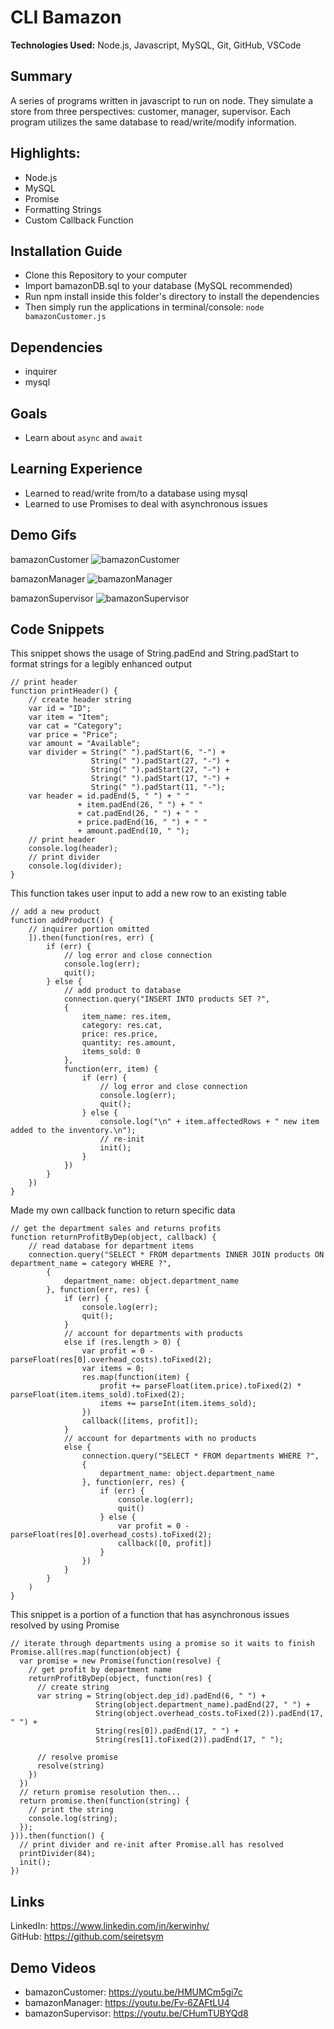 # CLI Bamazon
**Technologies Used:** Node.js, Javascript, MySQL, Git, GitHub, VSCode

## Summary
A series of programs written in javascript to run on node. They simulate a store from three perspectives: customer, manager, supervisor. Each program utilizes the same database to read/write/modify information. 

## Highlights:
- Node.js
- MySQL
- Promise
- Formatting Strings
- Custom Callback Function

## Installation Guide
- Clone this Repository to your computer
- Import bamazonDB.sql to your database (MySQL recommended)
- Run npm install inside this folder's directory to install the dependencies
- Then simply run the applications in terminal/console: `node bamazonCustomer.js`

## Dependencies
- inquirer
- mysql

## Goals
- Learn about `async` and `await`

## Learning Experience
- Learned to read/write from/to a database using mysql
- Learned to use Promises to deal with asynchronous issues

## Demo Gifs
bamazonCustomer
![bamazonCustomer](bamazonCustomer.gif)

bamazonManager
![bamazonManager](bamazonManager.gif)

bamazonSupervisor
![bamazonSupervisor](bamazonSupervisor.gif)
## Code Snippets
This snippet shows the usage of String.padEnd and String.padStart to format strings for a legibly enhanced output

```
// print header
function printHeader() {
    // create header string
    var id = "ID";
    var item = "Item";
    var cat = "Category";
    var price = "Price";
    var amount = "Available";
    var divider = String(" ").padStart(6, "-") +
                  String(" ").padStart(27, "-") +
                  String(" ").padStart(27, "-") +
                  String(" ").padStart(17, "-") +
                  String(" ").padStart(11, "-");
    var header = id.padEnd(5, " ") + " " 
               + item.padEnd(26, " ") + " " 
               + cat.padEnd(26, " ") + " " 
               + price.padEnd(16, " ") + " " 
               + amount.padEnd(10, " ");
    // print header
    console.log(header);
    // print divider
    console.log(divider);
}
```

This function takes user input to add a new row to an existing table
```
// add a new product
function addProduct() {
    // inquirer portion omitted
    ]).then(function(res, err) {
        if (err) {
            // log error and close connection
            console.log(err);
            quit();
        } else {
            // add product to database
            connection.query("INSERT INTO products SET ?",
            {
                item_name: res.item,
                category: res.cat,
                price: res.price,
                quantity: res.amount,
                items_sold: 0
            },
            function(err, item) {
                if (err) {
                    // log error and close connection
                    console.log(err);
                    quit();
                } else {
                    console.log("\n" + item.affectedRows + " new item added to the inventory.\n");
                    // re-init
                    init();
                }
            })
        }
    })
}
```
Made my own callback function to return specific data
```
// get the department sales and returns profits
function returnProfitByDep(object, callback) {
    // read database for department items
    connection.query("SELECT * FROM departments INNER JOIN products ON department_name = category WHERE ?",
        {
            department_name: object.department_name
        }, function(err, res) {
            if (err) {
                console.log(err);
                quit();
            }
            // account for departments with products
            else if (res.length > 0) {
                var profit = 0 - parseFloat(res[0].overhead_costs).toFixed(2);
                var items = 0;
                res.map(function(item) {
                    profit += parseFloat(item.price).toFixed(2) * parseFloat(item.items_sold).toFixed(2);
                    items += parseInt(item.items_sold);
                })
                callback([items, profit]);
            }
            // account for departments with no products 
            else {
                connection.query("SELECT * FROM departments WHERE ?",
                {
                    department_name: object.department_name
                }, function(err, res) {
                    if (err) {
                        console.log(err);
                        quit()
                    } else {
                        var profit = 0 - parseFloat(res[0].overhead_costs).toFixed(2);
                        callback([0, profit])
                    }
                })
            }
        }
    )
}
```
This snippet is a portion of a function that has asynchronous issues resolved by using Promise
```
// iterate through departments using a promise so it waits to finish
Promise.all(res.map(function(object) {
  var promise = new Promise(function(resolve) {
    // get profit by department name
    returnProfitByDep(object, function(res) {
      // create string
      var string = String(object.dep_id).padEnd(6, " ") +
                   String(object.department_name).padEnd(27, " ") +
                   String(object.overhead_costs.toFixed(2)).padEnd(17, " ") +
                   String(res[0]).padEnd(17, " ") +
                   String(res[1].toFixed(2)).padEnd(17, " ");

      // resolve promise
      resolve(string)
    })
  })
  // return promise resolution then...
  return promise.then(function(string) {
    // print the string
    console.log(string);
  });
})).then(function() {
  // print divider and re-init after Promise.all has resolved
  printDivider(84);
  init();
})
```

## Links
LinkedIn: https://www.linkedin.com/in/kerwinhy/<br>
GitHub: https://github.com/seiretsym<br>

## Demo Videos
- bamazonCustomer: https://youtu.be/HMUMCm5gi7c
- bamazonManager: https://youtu.be/Fv-6ZAFtLU4
- bamazonSupervisor: https://youtu.be/CHumTUBYQd8
